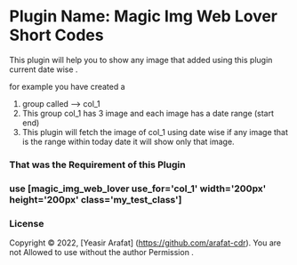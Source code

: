 # Plugin Name: Magic Img Web Lover Short Codes 

This plugin will help you to show any image that added using this plugin current date wise .

for example you have created a 
1. group called --> col_1
2. This group col_1 has 3 image and each image has a date range (start end)
3. This plugin will fetch the image of col_1 using date wise if any image that is the range within today date it will show only that image.

### That was the Requirement of this Plugin

### use [magic_img_web_lover use_for='col_1' width='200px' height='200px' class='my_test_class']

### License

Copyright © 2022, [Yeasir Arafat] (https://github.com/arafat-cdr). You are not Allowed to use without the author Permission .
